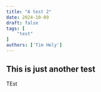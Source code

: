 ```yaml
---
title: "A test 2"
date: 2024-10-09
draft: false
tags: [
    "test"
]
authors: ['Tim Hely']
---
```


## This is just another test

TEst